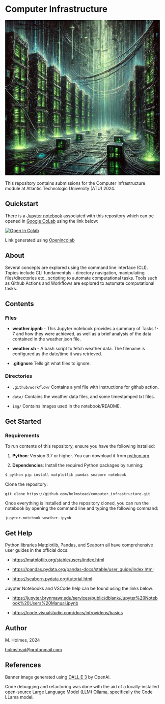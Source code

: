 # Computer Infrastructure

![Matrix inspired computer infrastructure.](img/computer_infrastructure.png)

This repository contains submissions for the Computer Infrastructure module at Atlantic Technologic University (ATU) 2024. 

## Quickstart

There is a [Jupyter notebook](https://jupyter.org/) associated with this repository which can be opened in [Google CoLab](https://colab.research.google.com/) using the link below: 

<a target="_blank" href="https://colab.research.google.com/github/holmstead/computer_infrastructure/blob/main/weather.ipynb">
  <img src="https://colab.research.google.com/assets/colab-badge.svg" alt="Open In Colab"/>
</a>

Link generated using [Openincolab](https://openincolab.com/)

## About

Several concepts are explored using the command line interface (CLI). Topics include CLI fundamentals - directory navigation, manipulating files/directories etc., scripting to automate computational tasks. Tools such as Github Actions and Workflows are explored to automate computational tasks.

## Contents

### Files

- **weather.ipynb** - This Jupyter notebook provides a summary of Tasks 1-7 and how they were achieved, as well as a brief analysis of the data contained in the weather.json file.

- **weather.sh** - A bash script to fetch weather data. The filename is configured as the date/time it was retrieved.

- **.gitignore** Tells git what files to ignore.

### Directories

- `.github/workflow/` Contains a yml file with instructions for github action.

- `data/` Contains the weather data files, and some timestamped txt files. 

- `img/` Contains images used in the notebook/README.


## Get Started

### Requirements

To run contents of this repository, ensure you have the following installed:

1. **Python**: Version 3.7 or higher. You can download it from [python.org](https://www.python.org/downloads/).

2. **Dependencies**: Install the required Python packages by running:
  ```bash
  $ python pip install matplotlib pandas seaborn notebook
   ```

Clone the repository:

```
git clone https://github.com/holmstead/computer_infrastructure.git
```

Once everything is installed and the repository cloned, you can run the notebook by opening the command line and typing the following command:

```
jupyter-notebook weather.ipynb
```

## Get Help

Python libraries Matplotlib, Pandas, and Seaborn all have comprehensive user guides in the official docs:

- https://matplotlib.org/stable/users/index.html

- https://pandas.pydata.org/pandas-docs/stable/user_guide/index.html

- https://seaborn.pydata.org/tutorial.html


Juypter Notebooks and VSCode help can be found using the links below:

- https://jupyter.brynmawr.edu/services/public/dblank/Jupyter%20Notebook%20Users%20Manual.ipynb

- https://code.visualstudio.com/docs/introvideos/basics

## Author

M. Holmes, 2024

holmstead@protonmail.com

## References
Banner image generated using [DALL.E 3](https://openai.com/index/dall-e-3/) by OpenAI.

Code debugging and refactoring was done with the aid of a locally-installed open-source Large Language Model (LLM) [Ollama](https://github.com/ollama/ollama), specifically the Code LLama model.
